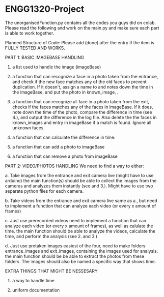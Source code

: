 # ENGG1320-Project

The unorganisedFunction.py contains all the codes you guys did on colab. Please read the following and work on the main.py and make sure each part is able to work together.

Planned Structure of Code:
Please add (done) after the entry if the item is FULLY TESTED AND WORKS.

PART 1: BASIC IMAGEBASE HANDLING
1. a list used to handle the image (imageBase)

2. a function that can recognize a face in a photo taken from the entrance, and check if the new face matches any of the old faces to prevent duplication. If it doesn't, assign a name to and notes down the time in the imageBase, and put the photo in known_image, .

3. a function that can recognize all face in a photo taken from the exit, checks if the faces matches any of the faces in imageBase. If it does, note down the time of the photo, compare the difference in time (see 4.), and output the difference in the log file. Also delete the the faces in known_images and entry in imageBase if a match is found. Ignore all unknown faces.

4. a function that can calculate the difference in time.

5. a function that can add a photo to imageBase

6. a function that can remove a photo from imageBase

PART 2: VIDEO/PHOTOS HANDLING
We need to find a way to either:

a. Take images from the entrance and exit camera live 
    (might have to use arduino) the main function(s) should be able to collect the images from the cameras and analyzes them instantly (see and 3.). Might have to use two separate python files for each camera.
 
b. Take videos from the entrance and exit camera live
    same as a., but need to implement a function that can analyze each video (or every x amount of frames)
 
c. Just use prerecorded videos
    need to implement a function that can analyze each video (or every x amount of frames), as well as calulate the time. the main function should be able to analyze the videos, calculate the time, and perform the analysis (see 2. and 3.)
 
d. Just use pretaken images
    easiest of the four, need to make folders entrance_images and exit_images, containing the images used for analysis. the main function should be be able to extract the photos from these folders. The images should also be named a specific way that shows time.
  
EXTRA THINGS THAT MIGHT BE NESSESARY
1. a way to handle time

2. uniform documentation
